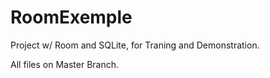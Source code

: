 # RoomExemple
Project w/ Room and SQLite, for Traning and Demonstration.



All files on Master Branch.
